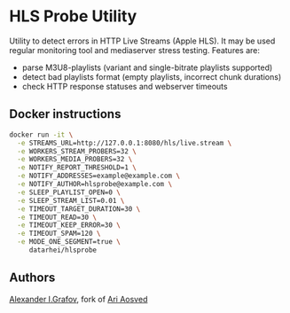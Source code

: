 # HLS Probe Utility

Utility to detect errors in HTTP Live Streams (Apple HLS).
It may be used regular monitoring tool and mediaserver stress testing.
Features are:

 * parse M3U8-playlists (variant and single-bitrate playlists supported)
 * detect bad playlists format (empty playlists, incorrect chunk durations)
 * check HTTP response statuses and webserver timeouts

## Docker instructions

```sh
docker run -it \
  -e STREAMS_URL=http://127.0.0.1:8080/hls/live.stream \
  -e WORKERS_STREAM_PROBERS=32 \
  -e WORKERS_MEDIA_PROBERS=32 \
  -e NOTIFY_REPORT_THRESHOLD=1 \
  -e NOTIFY_ADDRESSES=example@example.com \
  -e NOTIFY_AUTHOR=hlsprobe@example.com \
  -e SLEEP_PLAYLIST_OPEN=0 \
  -e SLEEP_STREAM_LIST=0.01 \
  -e TIMEOUT_TARGET_DURATION=30 \
  -e TIMEOUT_READ=30 \
  -e TIMEOUT_KEEP_ERROR=30 \
  -e TIMEOUT_SPAM=120 \
  -e MODE_ONE_SEGMENT=true \
     datarhei/hlsprobe
```

## Authors

[Alexander I.Grafov](https://github.com/grafov), fork of [Ari Aosved](https://github.com/devaos)
